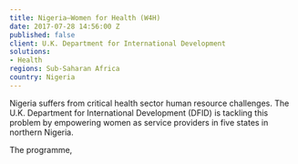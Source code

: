 ```yaml
---
title: Nigeria—Women for Health (W4H)
date: 2017-07-28 14:56:00 Z
published: false
client: U.K. Department for International Development
solutions:
- Health
regions: Sub-Saharan Africa
country: Nigeria
---
```


Nigeria suffers from critical health sector human resource challenges. The U.K. Department for International Development (DFID) is tackling this problem by empowering women as service providers in five states in northern Nigeria.

The programme, 